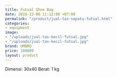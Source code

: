 ```yaml
---
title: Futsal Shoe Bag
date: 2018-12-06 11:12:00 +07:00
permalink: "/product/jual-tas-sepatu-futsal.html"
categories:
- equipment
image:
- "/uploads/jual-tas-kecil-futsal.jpg"
- "/uploads/jual-tas-kecil-futsal.jpg"
brand: UMBRO
price: 100000
layout: product
---
```


Dimensi: 30x40
Berat: 1 kg